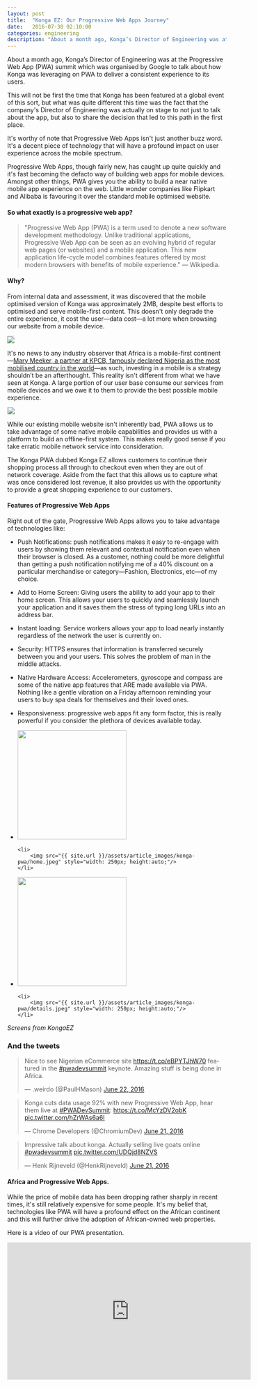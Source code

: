 ```yaml
---
layout: post
title:  "Konga EZ: Our Progressive Web Apps Journey"
date:   2016-07-30 02:10:00
categories: engineering
description: "About a month ago, Konga’s Director of Engineering was at the Progressive Web App (PWA) summit which was organised by Google to talk about how Konga was leveraging on PWA to deliver a consistent experience to its users."
---
```


About a month ago, Konga’s Director of Engineering was at the Progressive Web App (PWA) summit which was organised by Google to talk about how Konga was leveraging on PWA to deliver a consistent experience to its users.

This will not be first the time that Konga has been featured at a global event of this sort, but what was quite different this time was the fact that the company's Director of Engineering was actually on stage to not just to talk about the app, but also to share the decision that led to this path in the first place.

It's worthy of note that Progressive Web Apps isn't just another buzz word. It's a decent piece of technology that will have a profound impact on user experience across the mobile spectrum.

Progressive Web Apps, though fairly new, has caught up quite quickly and it's fast becoming the defacto way of building web apps for mobile devices. Amongst other things, PWA gives you the ability to build a near native mobile app experience on the web. Little wonder companies like Flipkart and Alibaba is favouring it over the standard mobile optimised website.

#### So what exactly is a progressive web app?
>"Progressive Web App (PWA) is a term used to denote a new software development methodology. Unlike traditional applications, Progressive Web App can be seen as an evolving hybrid of regular web pages (or websites) and a mobile application. This new application life-cycle model combines features offered by most modern browsers with benefits of mobile experience." — Wikipedia.

#### Why?
From internal data and assessment, it was discovered that the mobile optimised version of Konga was approximately 2MB, despite best efforts to optimised and serve mobile-first content. This doesn't only degrade the entire experience, it cost the user&mdash;data cost&mdash;a lot more when browsing our website from a mobile device.

<img src="{{ site.url }}/assets/article_images/konga-pwa/data.png" style="border-top:solid 1px #CCC;"/>

It's no news to any industry observer that Africa is a mobile-first continent&mdash;[Mary Meeker, a partner at KPCB, famously declared Nigeria as the most mobilised country in the world](http://cyberomin.github.io/mobile/2015/07/05/embrace-mobile-dont-ignore-it.html)&mdash;as such, investing in a mobile is a strategy shouldn’t be an afterthought. This reality isn't different from what we have seen at Konga. A large portion of our user base consume our services from mobile devices and we owe it to them to provide the best possible mobile experience.

<img src="{{ site.url }}/assets/article_images/konga-pwa/traffic.png" style="border-left:solid 1px #CCC;"/>

While our existing mobile website isn't inherently bad, PWA allows us to take advantage of some native mobile capabilities and provides us with a platform to build an offline-first system. This makes really good sense if you take erratic mobile network service into consideration.

The Konga PWA dubbed Konga EZ allows customers to continue their shopping process all through to checkout even when they are out of network coverage. Aside from the fact that this allows us to capture what was once considered lost revenue, it also provides us with the opportunity to provide a great shopping experience to our customers.

#### Features of Progressive Web Apps

Right out of the gate, Progressive Web Apps allows you to take advantage of technologies like:
- Push Notifications: push notifications makes it easy to re-engage with users by showing them relevant and contextual notification even when their browser is closed. As a customer, nothing could be more delightful than getting a push notification notifying me of a 40% discount on a particular merchandise or category&mdash;Fashion, Electronics, etc&mdash;of my choice.

- Add to Home Screen: Giving users the ability to add your app to their home screen. This allows your users to quickly and seamlessly launch your application and it saves them the stress of typing long URLs into an address bar.

- Instant loading: Service workers allows your app to load nearly instantly regardless of the network the user is currently on.

- Security: HTTPS ensures that information is transferred securely between you and your users. This solves the problem of man in the middle attacks.

- Native Hardware Access: Accelerometers, gyroscope and compass are some of the native app features that ARE made available via PWA. Nothing like a gentle vibration on a Friday afternoon reminding your users to buy spa deals for themselves and their loved ones.

- Responsiveness: progressive web apps fit any form factor, this is really powerful if you consider the plethora of devices available today.

<ul class="list-inline">
	<li>
		<img src="{{ site.url }}/assets/article_images/konga-pwa/offline.jpeg" style="width: 250px; height:auto;"/>
	</li>

	<li>
		<img src="{{ site.url }}/assets/article_images/konga-pwa/home.jpeg" style="width: 250px; height:auto;"/>
	</li>
</ul>

<ul class="list-inline">
	<li>
		<img src="{{ site.url }}/assets/article_images/konga-pwa/category.jpeg" style="width: 250px; height:auto;"/>
	</li>

	<li>
		<img src="{{ site.url }}/assets/article_images/konga-pwa/details.jpeg" style="width: 250px; height:auto;"/>
	</li>
</ul>
<em>Screens from KongaEZ</em>

### And the tweets
<blockquote class="twitter-tweet" data-lang="en"><p lang="en" dir="ltr">Nice to see Nigerian eCommerce site <a href="https://t.co/eBPYTJhW70">https://t.co/eBPYTJhW70</a> featured in the <a href="https://twitter.com/hashtag/pwadevsummit?src=hash">#pwadevsummit</a> keynote. Amazing stuff is being done in Africa.</p>&mdash; .weirdo (@PaulHMason) <a href="https://twitter.com/PaulHMason/status/745532466044108800">June 22, 2016</a></blockquote>
<script async src="//platform.twitter.com/widgets.js" charset="utf-8"></script>

<blockquote class="twitter-tweet" data-cards="hidden" data-lang="en"><p lang="en" dir="ltr">Konga cuts data usage 92% with new Progressive Web App, hear them live at <a href="https://twitter.com/hashtag/PWADevSummit?src=hash">#PWADevSummit</a>: <a href="https://t.co/McYzDV2obK">https://t.co/McYzDV2obK</a> <a href="https://t.co/hZrWAs6a6I">pic.twitter.com/hZrWAs6a6I</a></p>&mdash; Chrome Developers (@ChromiumDev) <a href="https://twitter.com/ChromiumDev/status/745157089677320192">June 21, 2016</a></blockquote>
<script async src="//platform.twitter.com/widgets.js" charset="utf-8"></script>

<blockquote class="twitter-tweet" data-cards="hidden" data-lang="en"><p lang="en" dir="ltr">Impressive talk about konga. Actually selling live goats online <a href="https://twitter.com/hashtag/pwadevsummit?src=hash">#pwadevsummit</a> <a href="https://t.co/UDQjd8NZVS">pic.twitter.com/UDQjd8NZVS</a></p>&mdash; Henk Rijneveld (@HenkRijneveld) <a href="https://twitter.com/HenkRijneveld/status/745164071503171588">June 21, 2016</a></blockquote>
<script async src="//platform.twitter.com/widgets.js" charset="utf-8"></script>

#### Africa and Progressive Web Apps.
While the price of mobile data has been dropping rather sharply in recent times, it's still relatively expensive for some people. It's my belief that, technologies like PWA will have a profound effect on the African continent and this will further drive the adoption of African-owned web properties. 

Here is a video of our PWA presentation.
<iframe width="560" height="315" src="https://www.youtube.com/embed/GNbVdPi24gg" frameborder="0" allowfullscreen></iframe>
<br/><br/>